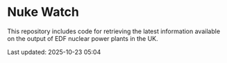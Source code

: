 # Nuke Watch

This repository includes code for retrieving the latest information available on the output of EDF nuclear power plants in the UK.

Last updated: 2025-10-23 05:04